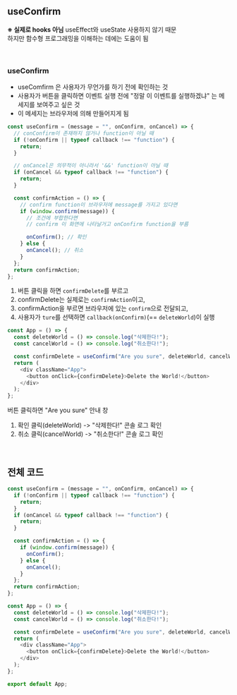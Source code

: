 ## useConfirm

**※ 실제로 hooks 아님**
useEffect와 useState 사용하지 않기 때문  
하지만 함수형 프로그래밍을 이해하는 데에는 도움이 됨

<br>

### useConfirm
- useComfirm 은 사용자가 무언가를 하기 전에 확인하는 것  
- 사용자가 버튼을 클릭하면 이벤트 실행 전에 "정말 이 이벤트를 실행하겠냐" 는 메세지를 보여주고 싶은 것
- 이 메세지는 브라우저에 의해 만들어지게 됨

```js
const useConfirm = (message = "", onConfirm, onCancel) => {
  // conConfirm이 존재하지 않거나 function이 아닐 때
  if (!onConfirm || typeof callback !== "function") {
    return;
  }

  // onCancel은 의무적이 아니라서 '&&' function이 아닐 때
  if (onCancel && typeof callback !== "function") {
    return;
  }

  const confirmAction = () => {
    // confirm function이 브라우저에 message를 가지고 있다면
    if (window.confirm(message)) {
      // 조건에 부합한다면
      // confirm 이 화면에 나타날거고 onConfirm function을 부름

      onConfirm(); // 확인
    } else {
      onCancel(); // 취소
    }
  };
  return confirmAction;
};
```


1. 버튼 클릭을 하면 `confirmDelete`를 부르고  
2. confirmDelete는 실제로는 `confirmAction`이고,  
3. confirmAction을 부르면 브라우저에 있는 `confirm`으로 전달되고,  
4. 사용자가 `ture`를 선택하면 `callback(onConfirm)`(== `deleteWorld`)이 실행


```js
const App = () => {
  const deleteWorld = () => console.log("삭제한다!");
  const cancelWorld = () => console.log("취소한다!");

  const confirmDelete = useConfirm("Are you sure", deleteWorld, cancelWorld);
  return (
    <div className="App">
      <button onClick={confirmDelete}>Delete the World!</button>
    </div>
  );
};
```

버튼 클릭하면 "Are you sure" 안내 창 
1. 확인 클릭(deleteWorld) -> "삭제한다!" 콘솔 로그 확인
2. 취소 클릭(cancelWorld) -> "취소한다!" 콘솔 로그 확인

<br>

## 전체 코드
```js
const useConfirm = (message = "", onConfirm, onCancel) => {
  if (!onConfirm || typeof callback !== "function") {
    return;
  }
  if (onCancel && typeof callback !== "function") {
    return;
  }

  const confirmAction = () => {
    if (window.confirm(message)) {
      onConfirm(); 
    } else {
      onCancel(); 
    }
  };
  return confirmAction;
};

const App = () => {
  const deleteWorld = () => console.log("삭제한다!");
  const cancelWorld = () => console.log("취소한다!");

  const confirmDelete = useConfirm("Are you sure", deleteWorld, cancelWorld);
  return (
    <div className="App">
      <button onClick={confirmDelete}>Delete the World!</button>
    </div>
  );
};

export default App;
```